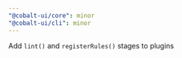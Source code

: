 ```yaml
---
"@cobalt-ui/core": minor
"@cobalt-ui/cli": minor
---
```


Add `lint()` and `registerRules()` stages to plugins 
